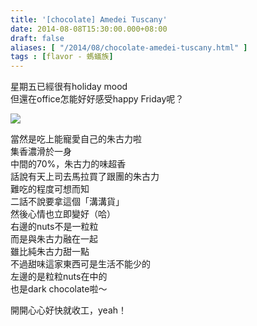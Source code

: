 ```yaml
---
title: '[chocolate] Amedei Tuscany'
date: 2014-08-08T15:30:00.000+08:00
draft: false
aliases: [ "/2014/08/chocolate-amedei-tuscany.html" ]
tags : [flavor - 螞蟻族]
---
```


星期五已經很有holiday mood  
但還在office怎能好好感受happy Friday呢？  

![](/images/amedeituscany.jpg)

當然是吃上能寵愛自己的朱古力啦  
集香濃滑於一身  
中間的70%，朱古力的味超香  
話說有天上司去馬拉買了跟團的朱古力  
難吃的程度可想而知  
二話不說要拿這個「溝溝貨」  
然後心情也立即變好（哈）  
右邊的nuts不是一粒粒  
而是與朱古力融在一起  
雖比純朱古力甜一點  
不過甜味這家東西可是生活不能少的  
左邊的是粒粒nuts在中的  
也是dark chocolate啦～  
  
開開心心好快就收工，yeah！

